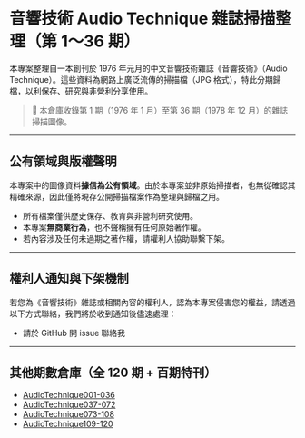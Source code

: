 # 音響技術 Audio Technique 雜誌掃描整理（第 1～36 期）

本專案整理自一本創刊於 1976 年元月的中文音響技術雜誌《音響技術》（Audio Technique）。這些資料為網路上廣泛流傳的掃描檔（JPG 格式），特此分期歸檔，以利保存、研究與非營利分享使用。

> 🔸 本倉庫收錄第 1 期（1976 年 1 月）至第 36 期（1978 年 12 月）的雜誌掃描圖像。

---

## 公有領域與版權聲明

本專案中的圖像資料**據信為公有領域**。由於本專案並非原始掃描者，也無從確認其精確來源，因此僅將現存公開掃描檔案作為整理與歸檔之用。

- 所有檔案僅供歷史保存、教育與非營利研究使用。
- 本專案**無商業行為**，也不聲稱擁有任何原始著作權。
- 若內容涉及任何未過期之著作權，請權利人協助聯繫下架。

---

## 權利人通知與下架機制

若您為《音響技術》雜誌或相關內容的權利人，認為本專案侵害您的權益，請透過以下方式聯絡，我們將於收到通知後儘速處理：

- 請於 GitHub 開 issue 聯絡我

---

## 其他期數倉庫（全 120 期 + 百期特刊）

- [AudioTechnique001-036](https://github.com/UWINGS-KUNYI/AudioTechnique001-036)
- [AudioTechnique037-072](https://github.com/UWINGS-KUNYI/AudioTechnique037-072)
- [AudioTechnique073-108](https://github.com/UWINGS-KUNYI/AudioTechnique073-108)
- [AudioTechnique109-120](https://github.com/UWINGS-KUNYI/AudioTechnique109-120)

